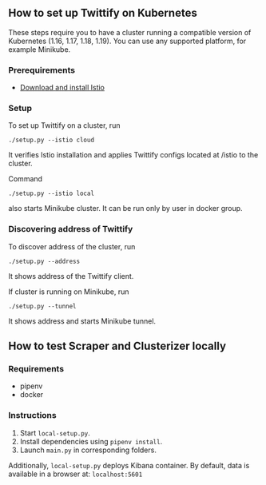 ## How to set up Twittify on Kubernetes

These steps require you to have a cluster running a compatible version of Kubernetes (1.16, 1.17, 1.18, 1.19). You can use any supported platform, for example Minikube.

### Prerequirements

- [Download and install Istio](https://istio.io/latest/docs/setup/getting-started/#download)

### Setup

To set up Twittify on a cluster, run
```
./setup.py --istio cloud
```
It verifies Istio installation and applies Twittify configs located at /istio to the cluster.

Command
```
./setup.py --istio local
```
also starts Minikube cluster. It can be run only by user in docker group.


### Discovering address of Twittify

To discover address of the cluster, run
```
./setup.py --address
```
It shows address of the Twittify client.

If cluster is running on Minikube, run
```
./setup.py --tunnel
```
It shows address and starts Minikube tunnel.

## How to test Scraper and Clusterizer locally

### Requirements

- pipenv
- docker

### Instructions

1. Start `local-setup.py`.
2. Install dependencies using `pipenv install`.
3. Launch `main.py` in corresponding folders.

Additionally, `local-setup.py` deploys Kibana container.
By default, data is available in a browser at: `localhost:5601`